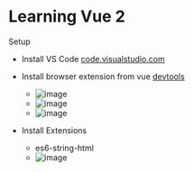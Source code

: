 # Learning Vue 2

Setup
- Install VS Code [code.visualstudio.com](https://code.visualstudio.com/)
- Install browser extension from vue [devtools](https://devtools.vuejs.org/guide/installation.html)
  - ![image](https://github.com/user-attachments/assets/855de9db-cf29-4a19-860a-5af4803a0f81)
  - ![image](https://github.com/user-attachments/assets/c87bfc5e-17da-434f-ac6a-8e73b201110f)
  - ![image](https://github.com/user-attachments/assets/554bcd62-80f2-4bcc-8ff8-6af7b380d910)

- Install Extensions
  - es6-string-html
  - ![image](https://github.com/user-attachments/assets/9d649e2c-7df1-40a9-9a9d-43618eddcb02)

